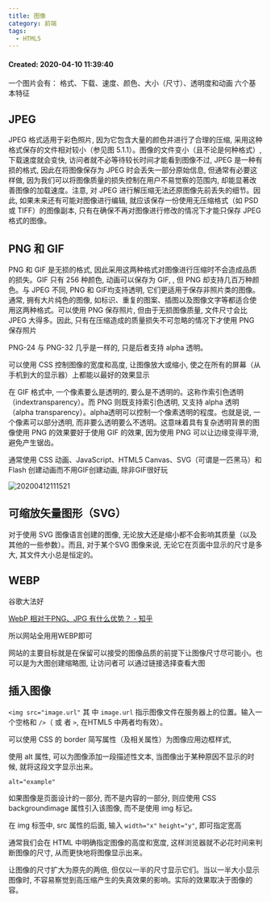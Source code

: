 ```yaml
---
title: 图像
category: 前端
tags:
  - HTML5
---
```


#### Created:  2020-04-10 11:39:40


一个图片会有： 格式、下载、速度、颜色、大小（尺寸）、透明度和动画 六个基本特征

## JPEG

JPEG 格式适用于彩色照片, 因为它包含大量的颜色并进行了合理的压缩, 采用这种格式保存的文件相对较小（参见图 5.1.1）。图像的文件变小（且不论是何种格式）, 下载速度就会变快, 访问者就不必等待较长时间才能看到图像不过, JPEG 是一种有损的格式, 因此在将图像保存为 JPEG 时会丢失一部分原始信息, 但通常有必要这样做, 因为我们可以将图像质量的损失控制在用户不易觉察的范围内, 却能显著改善图像的加载速度。注意, 对 JPEG 进行解压缩无法还原图像先前丢失的细节。因此, 如果未来还有可能对图像进行编辑, 就应该保存一份使用无压缩格式（如 PSD 或 TIFF）的图像副本, 只有在确保不再对图像进行修改的情况下才能只保存 JPEG 格式的图像。

## PNG 和 GIF

PNG 和 GIF 是无损的格式, 因此采用这两种格式对图像进行压缩时不会造成品质的损失。GIF 只有 256 种颜色, 动画可以保存为 GIF, , 但 PNG 却支持几百万种颜色。与 JPEG 不同, PNG 和 GIF均支持透明, 它们更适用于保存非照片类的图像。通常, 拥有大片纯色的图像, 如标识、重复的图案、插图以及图像文字等都适合使用这两种格式。可以使用 PNG 保存照片, 但由于无损图像质量, 文件尺寸会比 JPEG 大得多。因此, 只有在压缩造成的质量损失不可忽略的情况下才使用 PNG 保存照片


PNG-24 与 PNG-32 几乎是一样的, 只是后者支持 alpha 透明。

可以使用 CSS 控制图像的宽度和高度, 让图像放大或缩小, 使之在所有的屏幕（从手机到大的显示器）上都能以最好的效果显示

在 GIF 格式中, 一个像素要么是透明的, 要么是不透明的。这称作索引色透明（indextransparency）。而 PNG 则既支持索引色透明, 又支持 alpha 透明（alpha transparency）。alpha透明可以控制一个像素透明的程度。也就是说, 一个像素可以部分透明, 而非要么透明要么不透明。这意味着具有复杂透明背景的图像使用 PNG 的效果要好于使用 GIF 的效果, 因为使用 PNG 可以让边缘变得平滑, 避免产生锯齿。

通常使用 CSS 动画、JavaScript、HTML5 Canvas、SVG（可谓是一匹黑马）和Flash 创建动画而不用GIF创建动画, 除非GIF很好玩

![20200412111521](https://raw.githubusercontent.com/fengwei2002/Pictures_02/master/img/20200412111521.png)

## 可缩放矢量图形（SVG）

对于使用 SVG 图像语言创建的图像, 无论放大还是缩小都不会影响其质量（以及其他的一些参数）。而且, 对于某个SVG 图像来说, 无论它在页面中显示的尺寸是多大, 其文件大小总是恒定的。

## WEBP

谷歌大法好

[WebP 相对于PNG、JPG 有什么优势？ - 知乎](https://www.zhihu.com/question/27201061)

所以网站全用用WEBP即可

网站的主要目标就是在保留可以接受的图像品质的前提下让图像尺寸尽可能小。也可以是为大图创建缩略图, 让访问者可
以通过链接选择查看大图

## 插入图像

`<img src="image.url"` 其 中
`image.url` 指示图像文件在服务器上的位置。输入一个空格和 `/>`（ 或 者 `>`,  在HTML5 中两者均有效）。

可以使用 CSS 的 border 简写属性（及相关属性）为图像应用边框样式, 

使用 alt 属性, 可以为图像添加一段描述性文本, 当图像出于某种原因不显示的时候, 就将这段文字显示出来。

`alt="example"`

如果图像是页面设计的一部分, 而不是内容的一部分, 则应使用 CSS backgroundimage 属性引入该图像, 而不是使用 img 标记。

在 img 标签中, src 属性的后面, 输入 `width="x"` `height="y"`, 即可指定宽高

通常我们会在 HTML 中明确指定图像的高度和宽度, 这样浏览器就不必花时间来判断图像的尺寸, 从而更快地将图像显示出来。

让图像的尺寸扩大为原先的两倍, 但仅以一半的尺寸显示它们。当以一半大小显示图像时, 不容易察觉到高压缩产生的失真效果的影响。实际的效果取决于图像的容。

